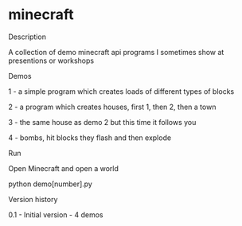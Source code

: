 # minecraft

Description

A collection of demo minecraft api programs I sometimes show at presentions or workshops

Demos

1 - a simple program which creates loads of different types of blocks

2 - a program which creates houses, first 1, then 2, then a town

3 - the same house as demo 2 but this time it follows you

4 - bombs, hit blocks they flash and then explode

Run

Open Minecraft and open a world

python demo[number].py

Version history

0.1 - Initial version - 4 demos
